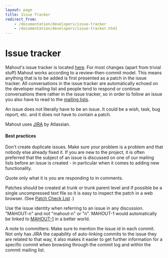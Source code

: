 ```yaml
---
layout: page
title: Issue Tracker
redirect_from:
    - /documentation/developers/issue-tracker
    - /documentation/developers/issue-tracker.html
---
```


# Issue tracker


Mahout's issue tracker is located [here](http://issues.apache.org/jira/browse/MAHOUT).
For most changes (apart from trivial stuff) Mahout works according to a review-then-commit model.
This means anything that is to be added is first presented as a patch in the issue tracker. All conversations in the issue tracker are automatically
echoed on the developer mailing list and people tend to respond or continue
conversations there rather in the issue tracker, so in order to follow an
issue you also have to read to the [mailing lists](/community/mailing-lists.html). 

An issue does not literally have to be an issue. It could be a wish, task,
bug report, etc. and it does not have to contain a patch.

Mahout uses [JIRA](https://confluence.atlassian.com/display/JIRA/JIRA+Documentation) by Atlassian.

<a name="IssueTracker-Bestpractise"></a>
#### Best practices

Don't create duplicate issues. Make sure your problem is a problem and that
nobody else already fixed it. If you are new to the project, it is often
preferred that the subject of an issue is discussed on one of our mailing
lists before an issue is created - in particular when it comes to adding new functionality.

Quote only what it is you are responding to in comments.

Patches should be created at trunk or trunk parent level and if possible be
a single uncompressed text file so it is easy to inspect the patch in a web
browser. (See [Patch Check List](patch-check-list.html)
.)

Use the issue identity when referring to an issue in any discussion.
"MAHOUT-n" and not "mahout-n" or "n". MAHOUT-1 would automatically be
linked to [MAHOUT-1](http://issues.apache.org/jira/browse/MAHOUT-1)
 in a better world.

A note to committers: Make sure to mention the issue id in each commit. Not only has
JIRA the capability of auto-linking commits to the issue they are related to
that way, it also makes it easier to get further information for a specific commit
when browsing through the commit log and within the commit mailing list.
